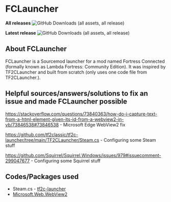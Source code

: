 # FCLauncher
**All releases**
![GitHub Downloads (all assets, all release)](https://img.shields.io/github/downloads/PracticeMedicine03/FCLauncher/total)

**Latest release**
![GitHub Downloads (all assets, all release)](https://img.shields.io/github/downloads/PracticeMedicine03/FCLauncher/latest/total)

## About FCLauncher
FCLauncher is a Sourcemod launcher for a mod named Fortress Connected (formally known as Lambda Fortress: Community Edition). It was inspired by TF2CLauncher and built from scratch (only uses one code file from TF2CLauncher.).

## Helpful sources/answers/solutions to fix an issue and made FCLauncher possible
https://stackoverflow.com/questions/73840363/how-do-i-capture-text-from-a-html-element-given-its-id-from-a-webview2-in-vb/73846538#73846538 - Microsoft Edge WebView2 fix

https://github.com/tf2classic/tf2c-launcher/tree/main/TF2CLauncher/Steam.cs - Configuring some Steam stuff

https://github.com/Squirrel/Squirrel.Windows/issues/979#issuecomment-299047677 - Configuring some Squirrel stuff

## Codes/Packages used
- Steam.cs - [tf2c-launcher](https://github.com/tf2classic/tf2c-launcher/tree/main/TF2CLauncher/Steam.cs)
- [Microsoft.Web.WebView2](https://www.nuget.org/packages/Microsoft.Web.WebView2)
